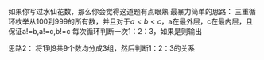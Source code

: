 如果你写过水仙花数，那么你会觉得这道题有点眼熟
最暴力简单的思路：
三重循环枚举从100到999的所有数，并且对于$a<b<c$，a在最外层，c在最内层，且保证a!=b,a!=c,b!=c
每次循环判断一次1：2：3，如果是则输出

思路2：
将1到9共9个数均分成3组，然后判断1：2：3的关系